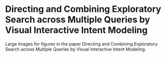 # Directing and Combining Exploratory Search across Multiple Queries by Visual Interactive Intent Modeling

Large images for figures in the paper Directing and Combining Exploratory Search across Multiple Queries by Visual Interactive Intent Modeling.
